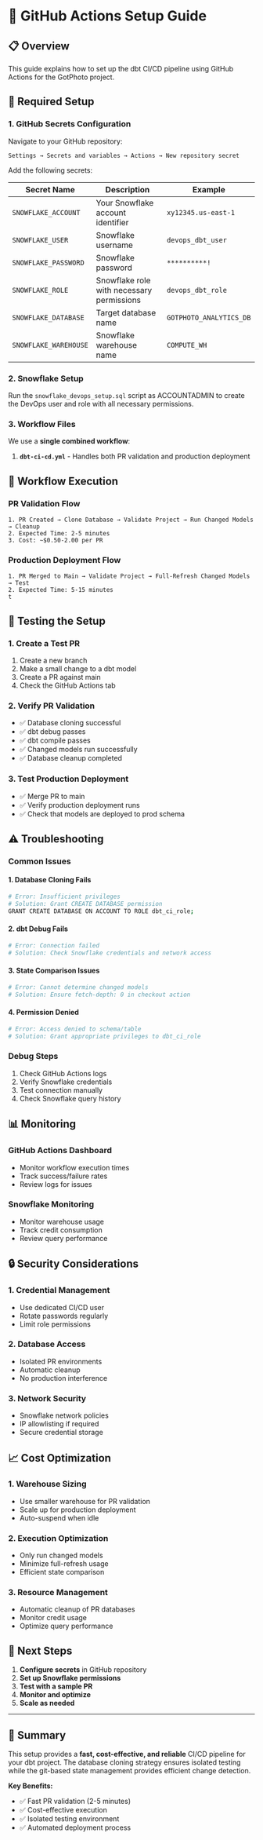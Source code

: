 # 🚀 GitHub Actions Setup Guide

## 📋 Overview

This guide explains how to set up the dbt CI/CD pipeline using GitHub Actions for the GotPhoto project.

## 🔧 Required Setup

### **1. GitHub Secrets Configuration**

Navigate to your GitHub repository:
```
Settings → Secrets and variables → Actions → New repository secret
```

Add the following secrets:

| Secret Name | Description | Example |
|-------------|-------------|---------|
| `SNOWFLAKE_ACCOUNT` | Your Snowflake account identifier | `xy12345.us-east-1` |
| `SNOWFLAKE_USER` | Snowflake username | `devops_dbt_user` |
| `SNOWFLAKE_PASSWORD` | Snowflake password | `**********!` |
| `SNOWFLAKE_ROLE` | Snowflake role with necessary permissions | `devops_dbt_role` |
| `SNOWFLAKE_DATABASE` | Target database name | `GOTPHOTO_ANALYTICS_DB` |
| `SNOWFLAKE_WAREHOUSE` | Snowflake warehouse name | `COMPUTE_WH` |

### **2. Snowflake Setup**

Run the `snowflake_devops_setup.sql` script as ACCOUNTADMIN to create the DevOps user and role with all necessary permissions.

### **3. Workflow Files**

We use a **single combined workflow**:

1. **`dbt-ci-cd.yml`** - Handles both PR validation and production deployment

## 🔄 Workflow Execution

### **PR Validation Flow**
```
1. PR Created → Clone Database → Validate Project → Run Changed Models → Cleanup
2. Expected Time: 2-5 minutes
3. Cost: ~$0.50-2.00 per PR
```

### **Production Deployment Flow**
```
1. PR Merged to Main → Validate Project → Full-Refresh Changed Models → Test
2. Expected Time: 5-15 minutes
t
```

## 🧪 Testing the Setup

### **1. Create a Test PR**
1. Create a new branch
2. Make a small change to a dbt model
3. Create a PR against main
4. Check the GitHub Actions tab

### **2. Verify PR Validation**
- ✅ Database cloning successful
- ✅ dbt debug passes
- ✅ dbt compile passes
- ✅ Changed models run successfully
- ✅ Database cleanup completed

### **3. Test Production Deployment**
- ✅ Merge PR to main
- ✅ Verify production deployment runs
- ✅ Check that models are deployed to prod schema

## ⚠️ Troubleshooting

### **Common Issues**

#### **1. Database Cloning Fails**
```bash
# Error: Insufficient privileges
# Solution: Grant CREATE DATABASE permission
GRANT CREATE DATABASE ON ACCOUNT TO ROLE dbt_ci_role;
```

#### **2. dbt Debug Fails**
```bash
# Error: Connection failed
# Solution: Check Snowflake credentials and network access
```

#### **3. State Comparison Issues**
```bash
# Error: Cannot determine changed models
# Solution: Ensure fetch-depth: 0 in checkout action
```

#### **4. Permission Denied**
```bash
# Error: Access denied to schema/table
# Solution: Grant appropriate privileges to dbt_ci_role
```

### **Debug Steps**
1. Check GitHub Actions logs
2. Verify Snowflake credentials
3. Test connection manually
4. Check Snowflake query history

## 📊 Monitoring

### **GitHub Actions Dashboard**
- Monitor workflow execution times
- Track success/failure rates
- Review logs for issues

### **Snowflake Monitoring**
- Monitor warehouse usage
- Track credit consumption
- Review query performance

## 🔒 Security Considerations

### **1. Credential Management**
- Use dedicated CI/CD user
- Rotate passwords regularly
- Limit role permissions

### **2. Database Access**
- Isolated PR environments
- Automatic cleanup
- No production interference

### **3. Network Security**
- Snowflake network policies
- IP allowlisting if required
- Secure credential storage

## 📈 Cost Optimization

### **1. Warehouse Sizing**
- Use smaller warehouse for PR validation
- Scale up for production deployment
- Auto-suspend when idle

### **2. Execution Optimization**
- Only run changed models
- Minimize full-refresh usage
- Efficient state comparison

### **3. Resource Management**
- Automatic cleanup of PR databases
- Monitor credit usage
- Optimize query performance

## 🚀 Next Steps

1. **Configure secrets** in GitHub repository
2. **Set up Snowflake permissions**
3. **Test with a sample PR**
4. **Monitor and optimize**
5. **Scale as needed**

---

## 📝 Summary

This setup provides a **fast, cost-effective, and reliable** CI/CD pipeline for your dbt project. The database cloning strategy ensures isolated testing while the git-based state management provides efficient change detection.

**Key Benefits:**
- ✅ Fast PR validation (2-5 minutes)
- ✅ Cost-effective execution
- ✅ Isolated testing environment
- ✅ Automated deployment process 